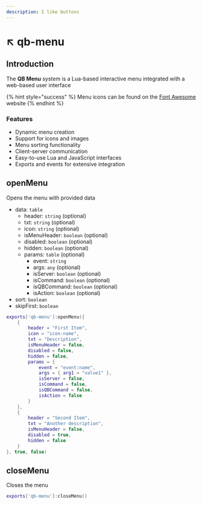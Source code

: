```yaml
---
description: I like buttons
---
```


# ↖️ qb-menu

## Introduction

The **QB Menu** system is a Lua-based interactive menu integrated with a web-based user interface

{% hint style="success" %}
Menu icons can be found on the [Font Awesome](https://fontawesome.com/) website
{% endhint %}

### Features

* Dynamic menu creation
* Support for icons and images
* Menu sorting functionality
* Client-server communication
* Easy-to-use Lua and JavaScript interfaces
* Exports and events for extensive integration

## openMenu

Opens the menu with provided data

* data: `table`&#x20;
  * header: `string` (optional)
  * txt: `string` (optional)
  * icon: `string` (optional)
  * isMenuHeader: `boolean` (optional)
  * disabled: `boolean` (optional)
  * hidden: `boolean` (optional)
  * params: `table` (optional)
    * event: `string`
    * args: `any` (optional)
    * isServer: `boolean` (optional)
    * isCommand: `boolean` (optional)
    * isQBCommand: `boolean` (optional)
    * isAction: `boolean` (optional)
* sort: `boolean`
* skipFirst: `boolean`

```lua
exports['qb-menu']:openMenu({
    { 
        header = "First Item", 
        icon = "icon-name", 
        txt = "Description",
        isMenuHeader = false,
        disabled = false,
        hidden = false,
        params = {
            event = "event:name",
            args = { arg1 = "value1" },
            isServer = false,
            isCommand = false,
            isQBCommand = false,
            isAction = false
        }
    },
    { 
        header = "Second Item", 
        txt = "Another description",
        isMenuHeader = false,
        disabled = true,
        hidden = false
    }
}, true, false)
```

## closeMenu

Closes the menu

```lua
exports['qb-menu']:closeMenu()
```
